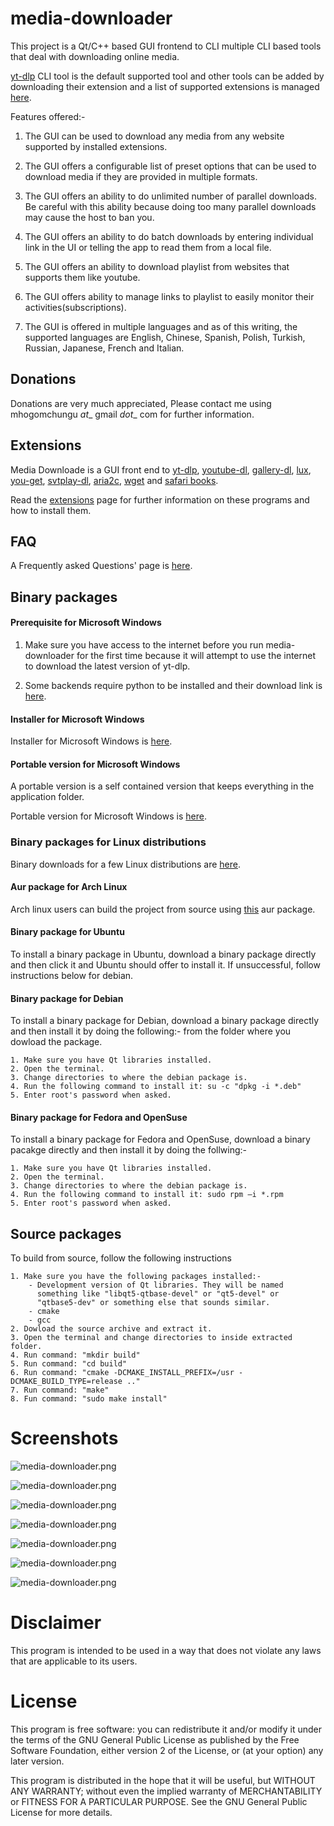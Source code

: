 # media-downloader

This project is a Qt/C++ based GUI frontend to CLI multiple CLI based tools that deal with downloading online media.

[yt-dlp](https://github.com/yt-dlp/yt-dlp) CLI tool is the default supported tool and other tools can be added by
downloading their extension and a list of supported extensions is managed [here](https://github.com/mhogomchungu/media-downloader/wiki/Extensions).


Features offered:-

1. The GUI can be used to download any media from any website supported by installed extensions.

2. The GUI offers a configurable list of preset options that can be used to download media if they are provided in multiple formats.

3. The GUI offers an ability to do unlimited number of parallel downloads. Be careful with this ability because doing too many parallel
downloads may cause the host to ban you.

4. The GUI offers an ability to do batch downloads by entering individual link in the UI or telling the app to read them from a local file.

5. The GUI offers an ability to download playlist from websites that supports them like youtube.

6. The GUI offers ability to manage links to playlist to easily monitor their activities(subscriptions).

7. The GUI is offered in multiple languages and as of this writing, the supported languages are English, Chinese, Spanish, Polish,
Turkish, Russian, Japanese, French and Italian.

## Donations
Donations are very much appreciated, Please contact me using mhogomchungu _at__ gmail _dot__ com for further information.

## Extensions

Media Downloade is a GUI front end to [yt-dlp](https://github.com/yt-dlp/yt-dlp), [youtube-dl](https://github.com/ytdl-org/youtube-dl/), [gallery-dl](https://github.com/mikf/gallery-dl), [lux](https://github.com/iawia002/lux),
[you-get](https://github.com/soimort/you-get), [svtplay-dl](https://github.com/spaam/svtplay-dl), [aria2c](https://aria2.github.io/), [wget](https://www.gnu.org/software/wget) and [safari books](https://github.com/mhogomchungu/safaribooks).

Read the [extensions](https://github.com/mhogomchungu/media-downloader/wiki/Extensions) page for further information on these programs and how to install them.

## FAQ
A Frequently asked Questions' page is [here](https://github.com/mhogomchungu/media-downloader/wiki/Frequently-Asked-Questions).

## Binary packages

#### Prerequisite for Microsoft Windows

1. Make sure you have access to the internet before you run media-downloader for the first time because it will attempt to use the internet to download the latest version of yt-dlp.

2. Some backends require python to be installed and their download link is [here](https://www.python.org/downloads/windows/).

#### Installer for Microsoft Windows

Installer for Microsoft Windows is [here](https://github.com/mhogomchungu/media-downloader/releases/download/2.3.0/MediaDownloader-2.3.0.setup.exe).

#### Portable version for Microsoft Windows

A portable version is a self contained version that keeps everything in the application folder.

Portable version for Microsoft Windows is [here](https://github.com/mhogomchungu/media-downloader/releases/download/2.3.0/MediaDownloader-2.3.0.zip).

### Binary packages for Linux distributions

Binary downloads for a few Linux distributions are [here](https://software.opensuse.org//download.html?project=home%3Aobs_mhogomchungu&package=media-downloader).

#### Aur package for Arch Linux
Arch linux users can build the project from source using [this](https://aur.archlinux.org/packages/media-downloader) aur package.

#### Binary package for Ubuntu
To install a binary package in Ubuntu, download a binary package directly and then click it and Ubuntu should offer to install it.
If unsuccessful, follow instructions below for debian.

#### Binary package for Debian
To install a binary package for Debian, download a binary package directly and then install it by doing the following:-
from the folder where you dowload the package.
```
1. Make sure you have Qt libraries installed.
2. Open the terminal.
3. Change directories to where the debian package is.
4. Run the following command to install it: su -c "dpkg -i *.deb"
5. Enter root's password when asked.
```
#### Binary package for Fedora and OpenSuse
To install a binary package for Fedora and OpenSuse, download a binary pacakge directly and then install it by doing the follwing:-
```
1. Make sure you have Qt libraries installed.
2. Open the terminal.
3. Change directories to where the debian package is.
4. Run the following command to install it: sudo rpm –i *.rpm
5. Enter root's password when asked.
```
## Source packages
To build from source, follow the following instructions
```
1. Make sure you have the following packages installed:-
    - Development version of Qt libraries. They will be named
      something like "libqt5-qtbase-devel" or "qt5-devel" or
      "qtbase5-dev" or something else that sounds similar.
    - cmake
    - gcc
2. Dowload the source archive and extract it.
3. Open the terminal and change directories to inside extracted folder.
4. Run command: "mkdir build"
5. Run command: "cd build"
6. Run command: "cmake -DCMAKE_INSTALL_PREFIX=/usr -DCMAKE_BUILD_TYPE=release .."
7. Run command: "make"
8. Fun command: "sudo make install"

```

# Screenshots


![media-downloader.png](https://raw.githubusercontent.com/mhogomchungu/media-downloader/main/images/media-downloader-1.png)

![media-downloader.png](https://raw.githubusercontent.com/mhogomchungu/media-downloader/main/images/media-downloader-2.png)

![media-downloader.png](https://raw.githubusercontent.com/mhogomchungu/media-downloader/main/images/media-downloader-3.png)

![media-downloader.png](https://raw.githubusercontent.com/mhogomchungu/media-downloader/main/images/media-downloader-4.png)

![media-downloader.png](https://raw.githubusercontent.com/mhogomchungu/media-downloader/main/images/media-downloader-5.png)

![media-downloader.png](https://raw.githubusercontent.com/mhogomchungu/media-downloader/main/images/media-downloader-6.png)

![media-downloader.png](https://raw.githubusercontent.com/mhogomchungu/media-downloader/main/images/media-downloader-7.png)

# Disclaimer

This program is intended to be used  in a way that does not violate any laws that are applicable to its users.

# License

This program is free software: you can redistribute it and/or modify it under the terms of the GNU General Public License as published by
the Free Software Foundation, either version 2 of the License, or (at your option) any later version.

This program is distributed in the hope that it will be useful, but WITHOUT ANY WARRANTY; without even the implied warranty of
MERCHANTABILITY or FITNESS FOR A PARTICULAR PURPOSE.  See the GNU General Public License for more details.
